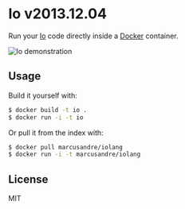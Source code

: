 
# Io v2013.12.04

  Run your [Io](http://http://iolanguage.org/) code directly inside a [Docker](http://docker.io/) container.

  ![Io demonstration](https://raw.github.com/marcusandre/docker-io/master/docker-io.gif)

## Usage

  Build it yourself with:

```sh
$ docker build -t io .
$ docker run -i -t io
```

  Or pull it from the index with:

```sh
$ docker pull marcusandre/iolang
$ docker run -i -t marcusandre/iolang
```

## License

  MIT
